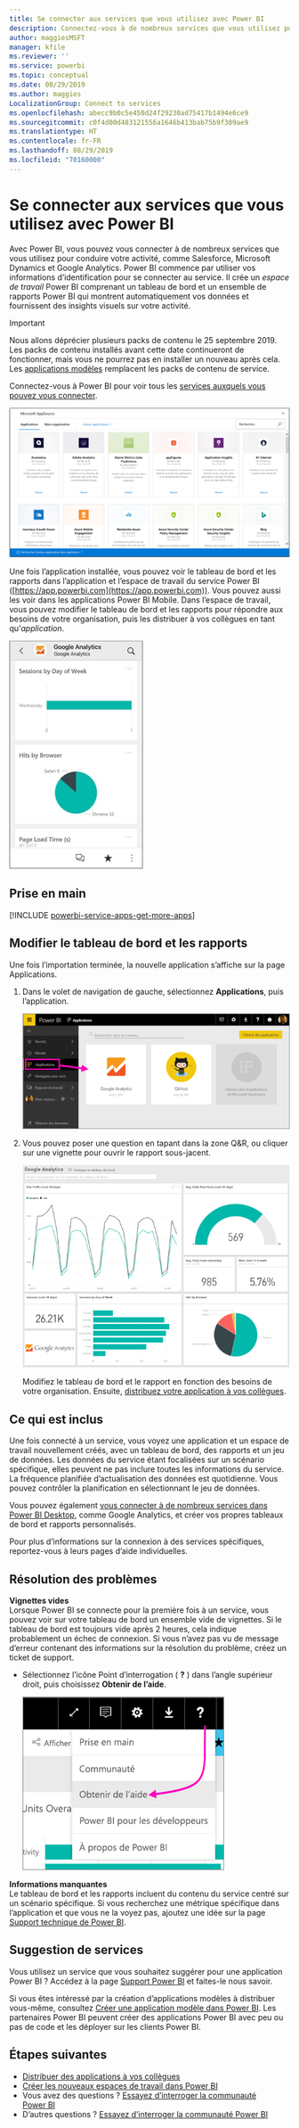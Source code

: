```yaml
---
title: Se connecter aux services que vous utilisez avec Power BI
description: Connectez-vous à de nombreux services que vous utilisez pour conduire votre activité, comme Salesforce, Microsoft Dynamics CRM et Google Analytics.
author: maggiesMSFT
manager: kfile
ms.reviewer: ''
ms.service: powerbi
ms.topic: conceptual
ms.date: 08/29/2019
ms.author: maggies
LocalizationGroup: Connect to services
ms.openlocfilehash: abecc9b0c5e450d24f29230ad75417b1494e6ce9
ms.sourcegitcommit: c0f4d00d483121556a1646b413bab75b9f309ae9
ms.translationtype: HT
ms.contentlocale: fr-FR
ms.lasthandoff: 08/29/2019
ms.locfileid: "70160000"
---
```

# <a name="connect-to-the-services-you-use-with-power-bi"></a>Se connecter aux services que vous utilisez avec Power BI
Avec Power BI, vous pouvez vous connecter à de nombreux services que vous utilisez pour conduire votre activité, comme Salesforce, Microsoft Dynamics et Google Analytics. Power BI commence par utiliser vos informations d’identification pour se connecter au service. Il crée un *espace de travail* Power BI comprenant un tableau de bord et un ensemble de rapports Power BI qui montrent automatiquement vos données et fournissent des insights visuels sur votre activité.

>[!IMPORTANT]
>Nous allons déprécier plusieurs packs de contenu le 25 septembre 2019. Les packs de contenu installés avant cette date continueront de fonctionner, mais vous ne pourrez pas en installer un nouveau après cela. Les [applications modèles](https://docs.microsoft.com/power-bi/service-template-apps-overview) remplacent les packs de contenu de service.

Connectez-vous à Power BI pour voir tous les [services auxquels vous pouvez vous connecter](https://app.powerbi.com/getdata/services). 

![Applications AppSource](media/service-connect-to-services/overview.png)

Une fois l’application installée, vous pouvez voir le tableau de bord et les rapports dans l’application et l’espace de travail du service Power BI ([https://app.powerbi.com](https://app.powerbi.com)). Vous pouvez aussi les voir dans les applications Power BI Mobile. Dans l’espace de travail, vous pouvez modifier le tableau de bord et les rapports pour répondre aux besoins de votre organisation, puis les distribuer à vos collègues en tant qu’*application*. 

![Application Google Analytics dans l’application mobile Power BI](media/service-connect-to-services/power-bi-service-mobile-app-240.png)

## <a name="get-started"></a>Prise en main
[!INCLUDE [powerbi-service-apps-get-more-apps](./includes/powerbi-service-apps-get-more-apps.md)]

## <a name="edit-the-dashboard-and-reports"></a>Modifier le tableau de bord et les rapports
Une fois l’importation terminée, la nouvelle application s’affiche sur la page Applications.

1. Dans le volet de navigation de gauche, sélectionnez **Applications**, puis l’application.
   
     ![Page Applications](media/service-connect-to-services/power-bi-service-apps-open-app.png)
2. Vous pouvez poser une question en tapant dans la zone Q&R, ou cliquer sur une vignette pour ouvrir le rapport sous-jacent. 
   
    ![Tableau de bord de Google Analytics](media/service-connect-to-services/googleanalytics2.png)
   
    Modifiez le tableau de bord et le rapport en fonction des besoins de votre organisation. Ensuite, [distribuez votre application à vos collègues](service-create-distribute-apps.md).

## <a name="whats-included"></a>Ce qui est inclus
Une fois connecté à un service, vous voyez une application et un espace de travail nouvellement créés, avec un tableau de bord, des rapports et un jeu de données. Les données du service étant focalisées sur un scénario spécifique, elles peuvent ne pas inclure toutes les informations du service. La fréquence planifiée d’actualisation des données est quotidienne. Vous pouvez contrôler la planification en sélectionnant le jeu de données.

Vous pouvez également [vous connecter à de nombreux services dans Power BI Desktop](desktop-data-sources.md), comme Google Analytics, et créer vos propres tableaux de bord et rapports personnalisés.  

Pour plus d’informations sur la connexion à des services spécifiques, reportez-vous à leurs pages d’aide individuelles.

## <a name="troubleshooting"></a>Résolution des problèmes
**Vignettes vides**  
Lorsque Power BI se connecte pour la première fois à un service, vous pouvez voir sur votre tableau de bord un ensemble vide de vignettes. Si le tableau de bord est toujours vide après 2 heures, cela indique probablement un échec de connexion. Si vous n’avez pas vu de message d’erreur contenant des informations sur la résolution du problème, créez un ticket de support.

* Sélectionnez l’icône Point d’interrogation ( **?** ) dans l’angle supérieur droit, puis choisissez **Obtenir de l’aide**.
  
    ![Icône Obtenir de l’aide](media/service-connect-to-services/power-bi-service-get-help.png)

**Informations manquantes**  
Le tableau de bord et les rapports incluent du contenu du service centré sur un scénario spécifique. Si vous recherchez une métrique spécifique dans l’application et que vous ne la voyez pas, ajoutez une idée sur la page [Support technique de Power BI](https://support.powerbi.com/forums/265200-power-bi).

## <a name="suggesting-services"></a>Suggestion de services
Vous utilisez un service que vous souhaitez suggérer pour une application Power BI ? Accédez à la page [Support Power BI](https://support.powerbi.com/forums/265200-power-bi) et faites-le nous savoir.

Si vous êtes intéressé par la création d’applications modèles à distribuer vous-même, consultez [Créer une application modèle dans Power BI](service-template-apps-create.md). Les partenaires Power BI peuvent créer des applications Power BI avec peu ou pas de code et les déployer sur les clients Power BI. 

## <a name="next-steps"></a>Étapes suivantes
* [Distribuer des applications à vos collègues](service-create-distribute-apps.md)
* [Créer les nouveaux espaces de travail dans Power BI](service-create-the-new-workspaces.md)
* Vous avez des questions ? [Essayez d’interroger la communauté Power BI](http://community.powerbi.com/)
* D’autres questions ? [Essayez d’interroger la communauté Power BI](http://community.powerbi.com/)

